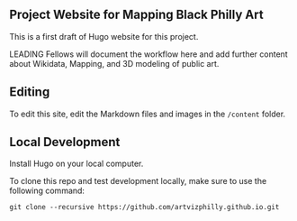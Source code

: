 ## Project Website for Mapping Black Philly Art

This is a first draft of Hugo website for this project. 

LEADING Fellows will document the workflow here and add further content about Wikidata, Mapping, and 3D modeling of public art.

## Editing

To edit this site, edit the Markdown files and images in the `/content` folder.

## Local Development

Install Hugo on your local computer. 

To clone this repo and test development locally, make sure to use the following command:

```
git clone --recursive https://github.com/artvizphilly.github.io.git
```

